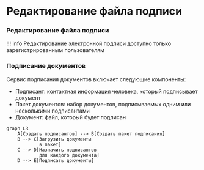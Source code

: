 ﻿# Редактирование файла подписи

### Редактирование файла подписи
!!! info
Редактирование электронной подписи доступно только зарегистрированным пользователям

### Подписание документов
Сервис подписания документов включает следующие компоненты:

- Подписант: контактная информация человека, который подписывает документ  
- Пакет документов: набор документов, подписываемых одним или несколькими подписантами  
- Документ: файл, который будет подписан  

```mermaid
graph LR
    A[Создать подписантов] --> B[Создать пакет подписания]
    B --> C[Загрузить документы
            в пакет]
    C --> D[Назначить подписантов
            для каждого документа]
    D --> E[Подписать документы]
```


